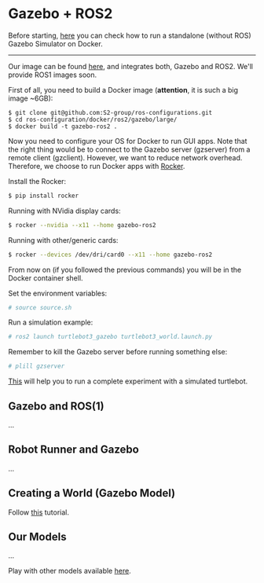 # Gazebo + ROS2

Before starting, [here](https://hub.docker.com/_/gazebo) you can check how to run a standalone (without ROS) Gazebo Simulator on Docker.

---

Our image can be found [here](https://hub.docker.com/repository/docker/michelalbonico/gazebo-ros2-foxy), and integrates both, Gazebo and ROS2. We'll provide ROS1 images soon.

First of all, you need to build a Docker image (<b>attention</b>, it is such a big image ~6GB):

```
$ git clone git@github.com:S2-group/ros-configurations.git
$ cd ros-configuration/docker/ros2/gazebo/large/
$ docker build -t gazebo-ros2 .
```

Now you need to configure your OS for Docker to run GUI apps. Note that the right thing would be to connect to the Gazebo server (gzserver) from a remote client (gzclient). However, we want to reduce network overhead. Therefore, we choose to run Docker apps with [Rocker](https://github.com/osrf/rocker).

Install the Rocker:
```bash
$ pip install rocker
```

Running with NVidia display cards:
```bash
$ rocker --nvidia --x11 --home gazebo-ros2
```

Running with other/generic cards:
```bash
$ rocker --devices /dev/dri/card0 --x11 --home gazebo-ros2
```

From now on (if you followed the previous commands) you will be in the Docker container shell.

Set the environment variables:

```bash
# source source.sh
```

Run a simulation example:
```bash
# ros2 launch turtlebot3_gazebo turtlebot3_world.launch.py
```

Remember to kill the Gazebo server before running something else:
```bash
# plill gzserver
```

[This](https://emanual.robotis.com/docs/en/platform/turtlebot3/ros2_simulation/) will help you to run a complete experiment with a simulated turtlebot.


## Gazebo and ROS(1)

...

## Robot Runner and Gazebo

...

## Creating a World (Gazebo Model)

Follow [this](http://gazebosim.org/tutorials?tut=build_world) tutorial.

## Our Models

...

Play with other models available [here](https://github.com/osrf/gazebo_models).


